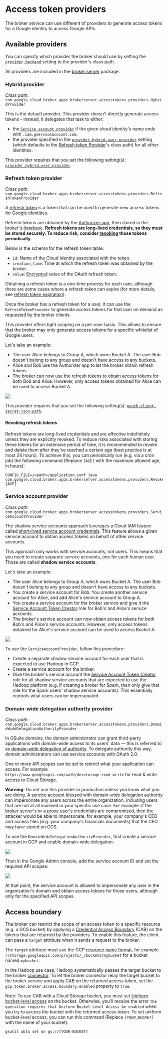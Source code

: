 # Access token providers

The broker service can use different of providers to generate access tokens for a Google identity to access Google APIs.

## Available providers

You can specify which provider the broker should use by setting the [`provider.backend`](settings.md#providerbackend)
setting to the provider's class path.

All providers are included in the [broker server](broker-server.md) package. 

### Hybrid provider

_Class path:_ `com.google.cloud.broker.apps.brokerserver.accesstokens.providers.HybridProvider`

This is the default provider. This provider doesn't directly generate access tokens - instead, it delegates that task
to either:

-   the [`Service account provider`](#service-account-provider) if the given cloud identity's name ends with
    `.iam.gserviceaccount.com`.
-   the provider specified in the [`provider.hybrid.user-provider`](settings.md#providerhybriduser-provider) setting
    (which defaults to the [Refresh token Provider](#refresh-token-provider)'s class path) for all other identities.

This provider requires that you set the following setting(s): [`provider.hybrid.user-provider`](settings.md#providerhybriduser-provider).

### Refresh token provider

_Class path:_ `com.google.cloud.broker.apps.brokerserver.accesstokens.providers.RefreshTokenProvider`

A [refresh token](https://developers.google.com/identity/protocols/OAuth2WebServer#offline) is a token that can be used
to generate new access tokens for Google identities.

Refresh tokens are obtained by the [Authorizer app](authorizer.md), then stored in the broker's [database](database.md).
**Refresh tokens are long-lived credentials, so they must be stored securely. To reduce risk, consider [revoking](#revoking-refresh-tokens)
those tokens periodically.**

Below is the schema for the refresh token table:

-   `id`: Name of the Cloud Identity associated with the token.
-   `creation_time`: Time at which the refresh token was obtained by the broker.
-   `value`: [Encrypted](encryption.md) value of the OAuth refresh token.

Obtaining a refresh token is a one-time process for each user, although there are some cases where a refresh token can
expire (for more details, see [refresh token expiration](https://developers.google.com/identity/protocols/OAuth2#expiration)).

Once the broker has a refresh token for a user, it can use the `RefreshTokenProvider` to generate access tokens for that
user on demand as requested by the broker clients.

This provider offers tight scoping on a per-user basis. This allows to ensure that the broker may only generate access
tokens for a specific whitelist of Google users.

Let's take an example:

-   The user Alice belongs to Group A, which owns Bucket A. The user Bob doesn't belong to any group and doesn't have
    access to any buckets.
-   Alice and Bob use the Authorizer app to let the broker obtain refresh tokens.
-   The broker can now use the refresh tokens to obtain access tokens for both Bob and Alice. However, only access
    tokens obtained for Alice can be used to access Bucket A.

<img src="../img/access-example-users.svg">

This provider requires that you set the following setting(s): [`oauth.client-secret-json-path`](settings.md#oauthclient-secret-json-path).

#### Revoking refresh tokens

Refresh tokens are long-lived credentials and are effective indefinitely unless they are explicitly revoked. To reduce
risks associated with storing these tokens for an extensive period of time, it is recommended to revoke and delete them
after they've reached a certain age (best practice is at most 24 hours). To achieve this, you can periodically run
(e.g. via a cron job) the following command (Replace `[AGE]` with the maximum allowed age, in hours):

```shell
CONFIG_FILE=/<path>/application.conf java com.google.cloud.broker.apps.brokerserver.accesstokens.providers.RevokeRefreshTokens [AGE]
```

### Service account provider

_Class path:_ `com.google.cloud.broker.apps.brokerserver.accesstokens.providers.ServiceAccountProvider`

The shadow service accounts approach leverages a Cloud IAM feature called [short-lived service account credentials](https://cloud.google.com/iam/docs/creating-short-lived-service-account-credentials).
This feature allows a given service account to obtain access tokens on behalf of other service accounts.

This approach only works with service accounts, not users. This means that you need to create separate service accounts,
one for each human user. Those are called **shadow service accounts**.

Let's take an example:

-   The user Alice belongs to Group A, which owns Bucket A. The user Bob doesn't belong to any group and doesn't have
    access to any buckets.
-   You create a service account for Bob. You create another service account for Alice, and add Alice's service account
    to Group A.
-   You create a service account for the broker service and give it the [Service Account Token Creator](https://cloud.google.com/iam/docs/service-accounts#the_service_account_token_creator_role)
    role for Bob's and Alice's service accounts.
-   The broker's service account can now obtain access tokens for both Bob's and Alice's service accounts. However, only
    access tokens obtained for Alice's service account can be used to access Bucket A.

<img src="../img/access-example-service-accounts.svg">

To use the `ServiceAccountProvider`, follow this procedure:

-   Create a separate shadow service account for each user that is expected to use Hadoop in GCP.
-   Create a service account for the broker.
-   Give the broker's service account the [Service Account Token Creator](https://cloud.google.com/iam/docs/service-accounts#the_service_account_token_creator_role)
    role for all shadow service accounts that are expected to use the Hadoop platform (e.g. if creating a broker for
    Spark, then only give that role for the Spark users' shadow service accounts). This essentially controls what users
    can be impersonated.

### Domain-wide delegation authority provider

_Class path:_ `com.google.cloud.broker.apps.brokerserver.accesstokens.providers.DomainWideDelegationAuthorityProvider`

In GSuite domains, the domain administrator can grant third-party applications with domain-wide access to its users'
data — this is referred to as [domain-wide delegation of authority](https://developers.google.com/admin-sdk/directory/v1/guides/delegation).
To delegate authority this way, domain administrators can use service accounts with OAuth 2.0.

One or more API scopes can be set to restrict what your application can access. For example
`https://www.googleapis.com/auth/devstorage.read_write` for read & write access to Cloud Storage.

**Warning**: Do _not_ use this provider in production unless you know what you are doing.
A service account blessed with domain-wide delegation authority can impersonate any users across the entire
organization, including users that are not at all involved in your specific use case. For example: if the
[broker server](broker-server.md)'s or a [proxy user](authentication.md#proxy-user-impersonation)'s credentials are
compromised, then the attacker would be able to impersonate, for example, your company's CEO and access files
(e.g. your company's financials documents) that the CEO may have stored on GCS.

To use the `DomainWideDelegationAuthorityProvider`, first create a service account in GCP and enable domain-wide delegation:

<img src="../img/dwd-service-accounts-screen.png">

Then in the Google Admin console, add the service account ID and set the required API scopes:

<img src="../img/dwd-admin-screen.png">

At that point, the service account is allowed to impersonate any user in the organization's domain and obtain access
tokens for those users, although only for the specified API scopes.

## Access boundary

The broker can restrict the scope of an access token to a specific resource (e.g. a GCS bucket) by applying a
[Credential Access Boundary](https://cloud.google.com/iam/docs/restricting-short-lived-credentials) (CAB) on the tokens
that are returned by the providers. To enable this feature, the client can pass a `target` attribute when it sends a
request to the broker.

The `target` attribute must use the GCP [resource name format](https://cloud.google.com/apis/design/resource_names), for
example `//storage.googleapis.com/projects/_/buckets/mybucket` for a bucket named `mybucket`.

In the Hadoop use case, Hadoop systematically passes the target bucket to the broker [connector](connector.md). To let
the broker connector relay the target bucket to the broker service and apply CAB on the returned access token, set
the `gcp.token.broker.access.boundary.enabled` property to `true`.

Note: To use CAB with a Cloud Storage bucket, you must set [Uniform bucket-level access](https://cloud.google.com/storage/docs/uniform-bucket-level-access)
on the bucket. Otherwise, you'll receive the error `The operation requires that Uniform Bucket Level Access be enabled`
when you try to access the bucket with the returned access token. To set uniform bucket-level access, you can run this
command (Replace *`[YOUR_BUCKET]`* with the name of your bucket):

```shell
gsutil ubla set on gs://[YOUR-BUCKET]
```
